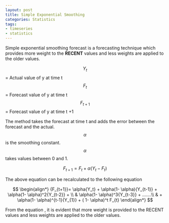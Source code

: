 ```yaml
---
layout: post
title: Simple Exponential Smoothing 
categories: Statistics
tags:
- timeseries
- statistics
---
```

Simple exponential smoothing forecast is a forecasting technique which provides more weight to the **RECENT** values and less weights are applied to the older values.   

$$ {Y_t} $$ =  Actual value of y  at time t   
$$ {F_t} $$ =  Forecast value of y  at time t    
$$ {F_{t+1}} $$ =  Forecast value of y  at time t +1   

The method takes the forecast at time t and adds the error between the forecast and the actual. $$ \alpha $$ is the smoothing constant.$$ \alpha $$ takes values between 0 and 1.

$$  {F_{t+1}}=  {F_t}  + \alpha({Y_t} - {F_t}) $$     

The above equation can be recalculated to the following equation

$$
\begin{align*}
  {F_{t+1}}=  \alpha{Y_t} + \alpha(1- \alpha){Y_{t-1}} + \alpha(1- \alpha)^2{Y_{t-2}} + \\
  & \alpha(1- \alpha)^3{Y_{t-3}}  +  .......\\
  & + \alpha(1- \alpha)^{t-1}{Y_{1}} + ( 1- \alpha)^t F_{t}
\end{align*}
$$  

From the equation , it is evident that more weight is provided to the RECENT values and less weights are applied to the older values.


